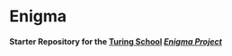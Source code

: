 # Enigma

#### Starter Repository for the [Turing School](https://turing.io/) _[Enigma Project](https://backend.turing.io/module1/projects/enigma/index)_
